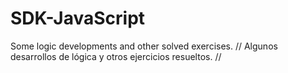 # SDK-JavaScript
Some logic developments and other solved exercises. // Algunos desarrollos de lógica y otros ejercicios resueltos. //
